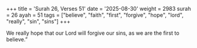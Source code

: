 +++
title = 'Surah 26, Verses 51'
date = '2025-08-30'
weight = 2983
surah = 26
ayah = 51
tags = ["believe", "faith", "first", "forgive", "hope", "lord", "really", "sin", "sins"]
+++

We really hope that our Lord will forgive our sins, as we are the first to believe.”